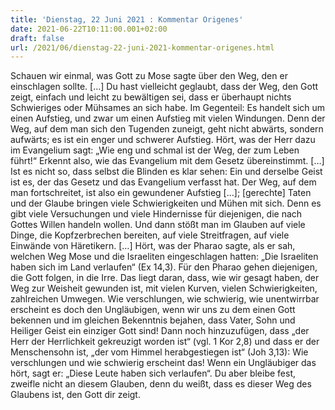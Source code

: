 ```yaml
---
title: 'Dienstag, 22 Juni 2021 : Kommentar Origenes'
date: 2021-06-22T10:11:00.001+02:00
draft: false
url: /2021/06/dienstag-22-juni-2021-kommentar-origenes.html
---
```


Schauen wir einmal, was Gott zu Mose sagte über den Weg, den er einschlagen sollte. \[…\] Du hast vielleicht geglaubt, dass der Weg, den Gott zeigt, einfach und leicht zu bewältigen sei, dass er überhaupt nichts Schwieriges oder Mühsames an sich habe. Im Gegenteil: Es handelt sich um einen Aufstieg, und zwar um einen Aufstieg mit vielen Windungen. Denn der Weg, auf dem man sich den Tugenden zuneigt, geht nicht abwärts, sondern aufwärts; es ist ein enger und schwerer Aufstieg. Hört, was der Herr dazu im Evangelium sagt: „Wie eng und schmal ist der Weg, der zum Leben führt!“ Erkennt also, wie das Evangelium mit dem Gesetz übereinstimmt. \[…\] Ist es nicht so, dass selbst die Blinden es klar sehen: Ein und derselbe Geist ist es, der das Gesetz und das Evangelium verfasst hat. Der Weg, auf dem man fortschreitet, ist also ein gewundener Aufstieg \[…\]; \[gerechte\] Taten und der Glaube bringen viele Schwierigkeiten und Mühen mit sich. Denn es gibt viele Versuchungen und viele Hindernisse für diejenigen, die nach Gottes Willen handeln wollen. Und dann stößt man im Glauben auf viele Dinge, die Kopfzerbrechen bereiten, auf viele Streitfragen, auf viele Einwände von Häretikern. \[…\] Hört, was der Pharao sagte, als er sah, welchen Weg Mose und die Israeliten eingeschlagen hatten: „Die Israeliten haben sich im Land verlaufen“ (Ex 14,3). Für den Pharao gehen diejenigen, die Gott folgen, in die Irre. Das liegt daran, dass, wie wir gesagt haben, der Weg zur Weisheit gewunden ist, mit vielen Kurven, vielen Schwierigkeiten, zahlreichen Umwegen. Wie verschlungen, wie schwierig, wie unentwirrbar erscheint es doch den Ungläubigen, wenn wir uns zu dem einen Gott bekennen und im gleichen Bekenntnis bejahen, dass Vater, Sohn und Heiliger Geist ein einziger Gott sind! Dann noch hinzuzufügen, dass „der Herr der Herrlichkeit gekreuzigt worden ist“ (vgl. 1 Kor 2,8) und dass er der Menschensohn ist, „der vom Himmel herabgestiegen ist“ (Joh 3,13): Wie verschlungen und wie schwierig erscheint das! Wenn ein Ungläubiger das hört, sagt er: „Diese Leute haben sich verlaufen“. Du aber bleibe fest, zweifle nicht an diesem Glauben, denn du weißt, dass es dieser Weg des Glaubens ist, den Gott dir zeigt.